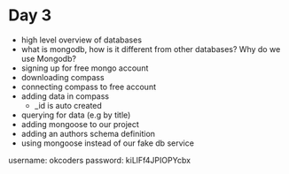 # Day 3

- high level overview of databases
- what is mongodb, how is it different from other databases? Why do we use Mongodb?
- signing up for free mongo account
- downloading compass
- connecting compass to free account
- adding data in compass
  - \_id is auto created
- querying for data (e.g by title)
- adding mongoose to our project
- adding an authors schema definition
- using mongoose instead of our fake db service

username: okcoders
password: kiLlFf4JPIOPYcbx
